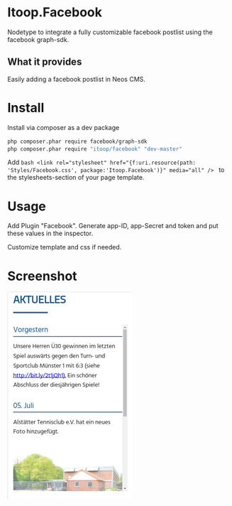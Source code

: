 # Itoop.Facebook
Nodetype to integrate a fully customizable facebook postlist using the facebook graph-sdk.

## What it provides
Easily adding a facebook postlist in Neos CMS. 

# Install
Install via composer as a dev package
```bash
php composer.phar require facebook/graph-sdk
php composer.phar require "itoop/facebook" "dev-master"
```

Add ```bash <link rel="stylesheet" href="{f:uri.resource(path: 'Styles/Facebook.css', package:'Itoop.Facebook')}" media="all" /> ``` to the stylesheets-section of your page template.

# Usage
Add Plugin "Facebook". Generate app-ID, app-Secret and token and put these values in the inspector.

Customize template and css if needed.

# Screenshot
![Screenshot](/Documentation/Screenshot.png?raw=true "Screenshot")
